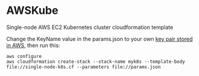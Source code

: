 # AWSKube
Single-node AWS EC2 Kubernetes cluster cloudformation template

Change the KeyName value in the params.json to your own [key pair stored in AWS](https://console.aws.amazon.com/ec2), then run this:
```
aws configure
aws cloudformation create-stack --stack-name myk8s --template-body file://single-node-k8s.cf --parameters file://params.json
```